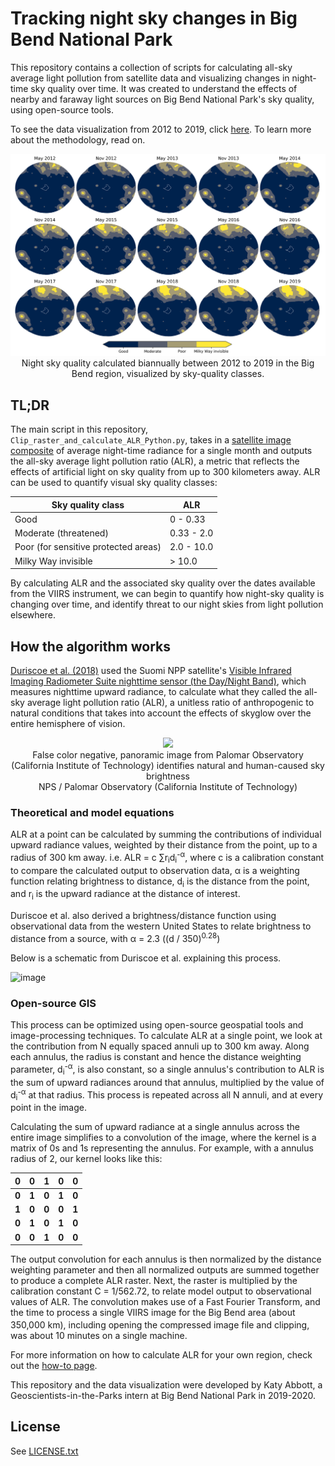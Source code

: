 # Tracking night sky changes in Big Bend National Park
This repository contains a collection of scripts for calculating all-sky average light pollution from satellite data and visualizing changes in night-time sky quality over time. It was created to understand the effects of nearby and faraway light sources on Big Bend National Park's sky quality, using open-source tools. 

To see the data visualization from 2012 to 2019, click [here](https://bigbendnp.github.io/nightskyquality/pages/nightskyviz.html). To learn more about the methodology, read on.

<p align="center">
  <a href="https://bigbendnp.github.io/nightskyquality/pages/nightskyviz.html">
  <img src="images/ALR_classification_May_Nov_cropped.png?raw=true">
  </a>
  <br/> Night sky quality calculated biannually between 2012 to 2019 in the Big Bend region, visualized by sky-quality classes.
</p>

## TL;DR

The main script in this repository, `Clip_raster_and_calculate_ALR_Python.py`, takes in a [satellite image composite](https://eogdata.mines.edu/download_dnb_composites.html) of average night-time radiance for a single month and outputs the all-sky average light pollution ratio (ALR), a metric that reflects the effects of artificial light on sky quality from up to 300 kilometers away. ALR can be used to quantify visual sky quality classes:

| Sky quality class | ALR |
| ----------------- | --- |
| Good | 0 - 0.33 |
| Moderate (threatened) | 0.33 - 2.0 |
| Poor (for sensitive protected areas) | 2.0 - 10.0 |
| Milky Way invisible | > 10.0 |

By calculating ALR and the associated sky quality over the dates available from the VIIRS instrument, we can begin to quantify how night-sky quality is changing over time, and identify threat to our night skies from light pollution elsewhere. 

## How the algorithm works
[Duriscoe et al. (2018)](https://www.researchgate.net/publication/324789721_A_simplified_model_of_all-sky_artificial_sky_glow_derived_from_VIIRS_DayNight_band_data) used the Suomi NPP satellite's [Visible Infrared Imaging Radiometer Suite nighttime sensor (the Day/Night Band)](https://maps.ngdc.noaa.gov/viewers/VIIRS_DNB_nighttime_imagery/index.html), which measures nighttime upward radiance, to calculate what they called the all-sky average light pollution ratio (ALR), a unitless ratio of anthropogenic to natural conditions that takes into account the effects of skyglow over the entire hemisphere of vision.

<p align="center">
  <img src="https://www.nps.gov/subjects/nightskies/images/panoramic-big_1.jpg?maxwidth=650&autorotate=false">
  <br/> False color negative, panoramic image from Palomar Observatory (California Institute of Technology) identifies natural and human-caused sky brightness <br/>
NPS / Palomar Observatory (California Institute of Technology)
</p>

### Theoretical and model equations
ALR at a point can be calculated by summing the contributions of individual upward radiance values, weighted by their distance from the point, up to a radius of 300 km away. i.e. ALR = c &sum;r<sub>i</sub>d<sub>i</sub><sup>-&alpha;</sup>, where c is a calibration constant to compare the calculated output to observation data, &alpha; is a weighting function relating brightness to distance, d<sub>i</sub> is the distance from the point, and r<sub>i</sub> is the upward radiance at the distance of interest.

Duriscoe et al. also derived a brightness/distance function using observational data from the western United States to relate brightness to distance from a source, with &alpha; = 2.3 ((d &#47; 350)<sup>0.28</sup>)

Below is a schematic from Duriscoe et al. explaining this process. 

![image](https://www.researchgate.net/profile/Dan_Duriscoe/publication/324789721/figure/fig4/AS:628370182258695@1526826534880/The-flowchart-for-the-python-script-that-creates-the-dataset-a-TIFF-image-of-ALR-values.png)

### Open-source GIS
This process can be optimized using open-source geospatial tools and image-processing techniques. To calculate ALR at a single point, we look at the contribution from N equally spaced annuli up to 300 km away. Along each annulus, the radius is constant and hence the distance weighting parameter, d<sub>i</sub><sup>-&alpha;</sup>, is also constant, so a single annulus's contribution to ALR is the sum of upward radiances around that annulus, multiplied by the value of d<sub>i</sub><sup>-&alpha;</sup> at that radius. This process is repeated across all N annuli, and at every point in the image.

Calculating the sum of upward radiance at a single annulus across the entire image simplifies to a convolution of the image, where the kernel is a matrix of 0s and 1s representing the annulus. For example, with a annulus radius of 2, our kernel looks like this:

| 0 | 0 | 1 | 0 | 0 | 
|---|---|---|---|---|
| **0** | **1** | **0** | **1** | **0** | 
| **1** | **0** | **0** | **0** | **1** |
| **0** | **1** | **0** | **1** | **0** | 
| **0** | **0** | **1** | **0** | **0** |

The output convolution for each annulus is then normalized by the distance weighting parameter and then all normalized outputs are summed together to produce a complete ALR raster. Next, the raster is multiplied by the calibration constant C = 1/562.72, to relate model output to observational values of ALR. The convolution makes use of a Fast Fourier Transform, and the time to process a single VIIRS image for the Big Bend area (about 350,000 km<sup></sup>), including opening the compressed image file and clipping, was about 10 minutes on a single machine. 

For more information on how to calculate ALR for your own region, check out the [how-to page](https://github.com/bigbendnp/nightskyquality/blob/master/HOWTO.md).

This repository and the data visualization were developed by Katy Abbott, a Geoscientists-in-the-Parks intern at Big Bend National Park in 2019-2020.

## License

See [LICENSE.txt](/LICENSE.txt)
